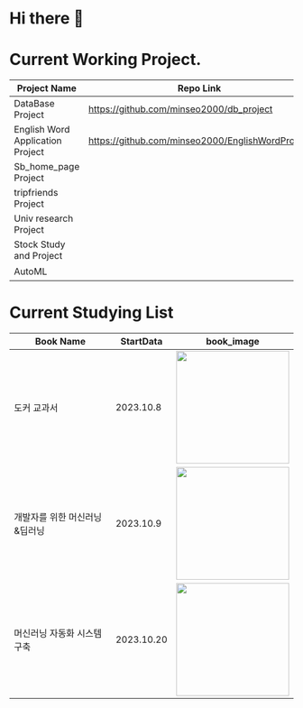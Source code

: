 # Hi there 👋

# Current Working Project.
|Project Name|Repo Link|Start Date|End Data |
|---|---|---|---|
|DataBase Project|https://github.com/minseo2000/db_project|2023.10.13||
|English Word Application Project|https://github.com/minseo2000/EnglishWordProject|2023.10.14||
|Sb_home_page Project| |2023.10.16||
|tripfriends Project||2023.03.16|2023.10.17|
|Univ research Project||2023.06.06||
|Stock Study and Project||2023.10.18(수)||
|AutoML ||2023.10.20(금) ||

# Current Studying List
|Book Name|StartData|book_image|
|---|---|---|
|도커 교과서|2023.10.8|<img src="https://github.com/minseo2000/minseo2000/assets/59526414/90545e32-9690-4838-b498-d8b77d3ad98e" width="200">
|개발자를 위한 머신러닝&딥러닝 |2023.10.9 |<img src="https://github.com/minseo2000/minseo2000/assets/59526414/be268d61-3c2d-4725-a50d-c59434b14bb3" width="200">|
|머신러닝 자동화 시스템 구축|2023.10.20|<img src="https://github.com/minseo2000/minseo2000/assets/59526414/3fd72295-beb4-4562-b36d-2a62a82eeea4" width="200">|



<!--
**minseo2000/minseo2000** is a ✨ _special_ ✨ repository because its `README.md` (this file) appears on your GitHub profile.

Here are some ideas to get you started:

- 🔭 I’m currently working on ...
- 🌱 I’m currently learning ...
- 👯 I’m looking to collaborate on ...
- 🤔 I’m looking for help with ...
- 💬 Ask me about ...
- 📫 How to reach me: ...
- 😄 Pronouns: ...
- ⚡ Fun fact: ...
-->
